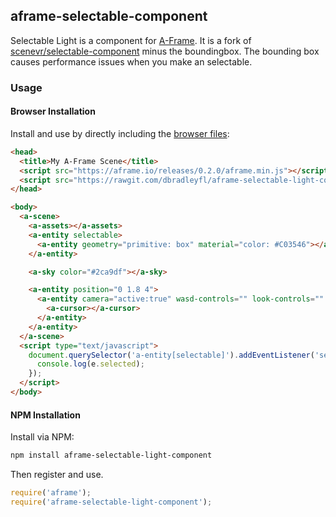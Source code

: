 ## aframe-selectable-component

Selectable Light is a component for [A-Frame](https://aframe.io). It is a fork of [scenevr/selectable-component](https://github.com/scenevr/selectable-component) minus the boundingbox. The bounding box causes performance issues when you make an <a-image></a-image> selectable.

### Usage

#### Browser Installation

Install and use by directly including the [browser files](dist):

```html
<head>
  <title>My A-Frame Scene</title>
  <script src="https://aframe.io/releases/0.2.0/aframe.min.js"></script>
  <script src="https://rawgit.com/dbradleyfl/aframe-selectable-light-component/master/dist/aframe-selectable-component.min.js"></script>
</head>

<body>
  <a-scene>
    <a-assets></a-assets>
    <a-entity selectable>
      <a-entity geometry="primitive: box" material="color: #C03546"></a-entity>
    </a-entity>

    <a-sky color="#2ca9df"></a-sky>

    <a-entity position="0 1.8 4">
      <a-entity camera="active:true" wasd-controls="" look-controls="" rotation="-24.178818954520754 0.3437746770785027 0" position="0 0 0">
        <a-cursor></a-cursor>
      </a-entity>
    </a-entity>
  </a-scene>
  <script type="text/javascript">
    document.querySelector('a-entity[selectable]').addEventListener('selected', (e) => {
      console.log(e.selected);
    });
  </script>
</body>
```

#### NPM Installation

Install via NPM:

```bash
npm install aframe-selectable-light-component
```

Then register and use.

```js
require('aframe');
require('aframe-selectable-light-component');
```
